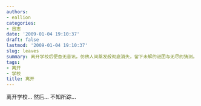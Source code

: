 ```yaml
---
authors:
- eallion
categories:
- 日志
date: '2009-01-04 19:10:37'
draft: false
lastmod: '2009-01-04 19:10:37'
slug: leaves
summary: 离开学校后便杳无音讯，仿佛人间蒸发般彻底消失，留下未解的谜团与无尽的猜测。
tags:
- 离开
- 学校
title: 离开
---
```

离开学校...
然后...
不知所踪...